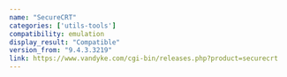 ```yaml
---
name: "SecureCRT"
categories: ['utils-tools']
compatibility: emulation
display_result: "Compatible"
version_from: "9.4.3.3219"
link: https://www.vandyke.com/cgi-bin/releases.php?product=securecrt
---
```


